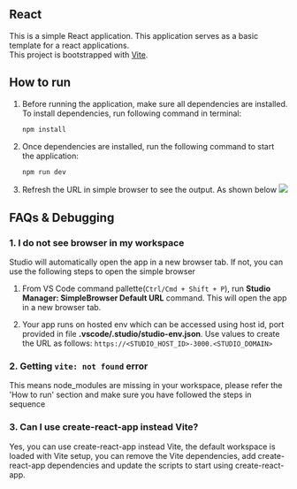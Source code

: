 ## React

This is a simple React application. This application serves as a basic template for a react applications.  
This project is bootstrapped with [Vite](https://vitejs.dev/guide/).

## How to run

1. Before running the application, make sure all dependencies are installed. To install dependencies, run following command in terminal:

   ```sh
   npm install
   ```

2. Once dependencies are installed, run the following command to start the application:

   ```sh
   npm run dev
   ```

3. Refresh the URL in simple browser to see the output. As shown below
   ![](https://static.onecompiler.com/images/posts/3zzkbysj7/studio-react-vite-reload.png)

## FAQs & Debugging

### 1. I do not see browser in my workspace

Studio will automatically open the app in a new browser tab. If not, you can use the following steps to open the simple browser

1. From VS Code command pallette(`Ctrl/Cmd + Shift + P`), run **Studio Manager: SimpleBrowser Default URL** command. This will open the app in a new browser tab.

2. Your app runs on hosted env which can be accessed using host id, port provided in file **.vscode/.studio/studio-env.json**. Use values to create the URL as follows:
   `https://<STUDIO_HOST_ID>-3000.<STUDIO_DOMAIN>`

### 2. Getting `vite: not found` error

This means node_modules are missing in your workspace, please refer the 'How to run' section and make sure you have followed the steps in sequence

### 3. Can I use create-react-app instead Vite?

Yes, you can use create-react-app instead Vite, the default workspace is loaded with Vite setup, you can remove the Vite dependencies, add create-react-app dependencies and update the scripts to start using create-react-app.
